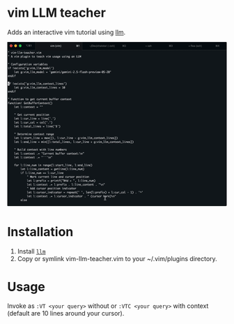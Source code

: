 # vim LLM teacher

Adds an interactive vim tutorial using [llm](https://github.com/simonw/llm).

![Demo](docs/demo.gif)

# Installation

1. Install [`llm`](http://github.com/simonw/llm)
2. Copy or symlink vim-llm-teacher.vim to your ~/.vim/plugins directory.

# Usage

Invoke as `:VT <your query>` without or `:VTC <your query>` with context (default are 10 lines around your cursor).
